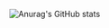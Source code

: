 ![Anurag's GitHub stats](https://github-readme-stats.vercel.app/api?username=Leonardo-shitp&show_icons=true&theme=radical)

